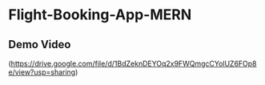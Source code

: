 # Flight-Booking-App-MERN

## Demo Video  
(https://drive.google.com/file/d/1BdZeknDEYOq2x9FWQmgcCYolUZ6FOp8e/view?usp=sharing)
